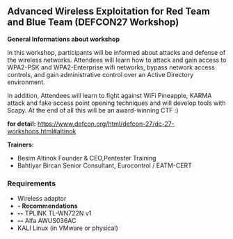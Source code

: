 ## Advanced Wireless Exploitation for Red Team and Blue Team (DEFCON27 Workshop)

**General Informations about workshop**

In this workshop, participants will be informed about attacks and defense of the wireless networks. Attendees will learn how to attack and gain access to WPA2-PSK and WPA2-Enterprise wifi networks, bypass network access controls, and gain administrative control over an Active Directory environment.

In addition, Attendees will learn to fight against WiFi Pineapple, KARMA attack and fake access point opening techniques and will develop tools with Scapy. At the end of all this will be an award-winning CTF :)

**for detail:** https://www.defcon.org/html/defcon-27/dc-27-workshops.html#altinok

**Trainers:**

+ Besim Altinok Founder & CEO,Pentester Training
+ Bahtiyar Bircan Senior Consultant, Eurocontrol / EATM-CERT

### Requirements

+ Wireless adaptor
+ **- Recommendations**
+ **--** TPLINK TL-WN722N v1
+ **--** Alfa AWUS036AC
+ KALI Linux (in VMware or physical)
